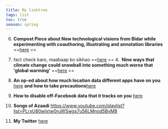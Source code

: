 ```yaml
---
title: My linktree
tags: list
toc: true
season: spring
---
```


6. **Compost Piece about New technological visions from Bidar while experimenting with coauthoring, illustrating and annotation libraries**
==[here](https://one.compost.digital/fertile-technofutures-from-bidar/)
==
5. fact check karo, maabaap ko sikhao
==[here](https://services.tattle.co.in/khoj/search)
==
4.  **Nine ways that climate change could snowball into something much worse that 'global warming'** 
==[here](https://www.carbonbrief.org/explainer-nine-tipping-points-that-could-be-triggered-by-climate-change)
==
 
3. **An op-ed about how much location data different apps have on you**
[here](https://www.nytimes.com/interactive/2019/12/19/opinion/location-tracking-cell-phone.html)
**and how to take precautions**[here](https://www.nytimes.com/interactive/2019/12/19/opinion/location-tracking-privacy-tips.html)

2. **How to disable off-Facebook data that it tracks on you**
[here](https://m.facebook.com/off_facebook_activity/activity_list?_rdr)

1. **Songs of Azaadi**
https://www.youtube.com/playlist?list=PLrxU80wlxtw0ruWSwgs7u56LMnod5ByM8

0. **My Twitter**
[here](www.twitter.com/micahalex_)